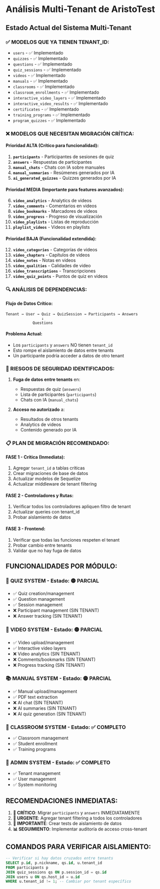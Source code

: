 # Análisis Multi-Tenant de AristoTest

## Estado Actual del Sistema Multi-Tenant

### ✅ MODELOS QUE YA TIENEN TENANT_ID:
- `users` - ✅ Implementado
- `quizzes` - ✅ Implementado  
- `questions` - ✅ Implementado
- `quiz_sessions` - ✅ Implementado
- `videos` - ✅ Implementado
- `manuals` - ✅ Implementado
- `classrooms` - ✅ Implementado
- `classroom_enrollments` - ✅ Implementado
- `interactive_video_layers` - ✅ Implementado
- `interactive_video_results` - ✅ Implementado
- `certificates` - ✅ Implementado
- `training_programs` - ✅ Implementado
- `program_quizzes` - ✅ Implementado

### ❌ MODELOS QUE NECESITAN MIGRACIÓN CRÍTICA:

#### **Prioridad ALTA (Crítico para funcionalidad):**
1. **`participants`** - Participantes de sesiones de quiz
2. **`answers`** - Respuestas de participantes  
3. **`manual_chats`** - Chats con IA sobre manuales
4. **`manual_summaries`** - Resúmenes generados por IA
5. **`ai_generated_quizzes`** - Quizzes generados por IA

#### **Prioridad MEDIA (Importante para features avanzados):**
6. **`video_analytics`** - Analytics de videos
7. **`video_comments`** - Comentarios en videos
8. **`video_bookmarks`** - Marcadores de videos
9. **`video_progress`** - Progreso de visualización
10. **`video_playlists`** - Listas de reproducción
11. **`playlist_videos`** - Videos en playlists

#### **Prioridad BAJA (Funcionalidad extendida):**
12. **`video_categories`** - Categorías de videos
13. **`video_chapters`** - Capítulos de videos  
14. **`video_notes`** - Notas en videos
15. **`video_qualities`** - Calidades de video
16. **`video_transcriptions`** - Transcripciones
17. **`video_quiz_points`** - Puntos de quiz en videos

### 🔍 ANÁLISIS DE DEPENDENCIAS:

#### **Flujo de Datos Crítico:**
```
Tenant → User → Quiz → QuizSession → Participants → Answers
                ↓
            Questions
```

#### **Problema Actual:**
- Los `participants` y `answers` NO tienen `tenant_id`
- Esto rompe el aislamiento de datos entre tenants
- Un participante podría acceder a datos de otro tenant

### 🚨 RIESGOS DE SEGURIDAD IDENTIFICADOS:

1. **Fuga de datos entre tenants** en:
   - Respuestas de quiz (`answers`)
   - Lista de participantes (`participants`) 
   - Chats con IA (`manual_chats`)

2. **Acceso no autorizado** a:
   - Resultados de otros tenants
   - Analytics de videos
   - Contenido generado por IA

### 📋 PLAN DE MIGRACIÓN RECOMENDADO:

#### **FASE 1 - Crítica (Inmediata):**
1. Agregar `tenant_id` a tablas críticas
2. Crear migraciones de base de datos
3. Actualizar modelos de Sequelize
4. Actualizar middleware de tenant filtering

#### **FASE 2 - Controladores y Rutas:**
1. Verificar todos los controladores apliquen filtro de tenant
2. Actualizar queries con tenant_id
3. Probar aislamiento de datos

#### **FASE 3 - Frontend:**
1. Verificar que todas las funciones respeten el tenant
2. Probar cambio entre tenants
3. Validar que no hay fuga de datos

## FUNCIONALIDADES POR MÓDULO:

### 📝 **QUIZ SYSTEM** - Estado: 🟡 PARCIAL
- ✅ Quiz creation/management
- ✅ Question management  
- ✅ Session management
- ❌ Participant management (SIN TENANT)
- ❌ Answer tracking (SIN TENANT)

### 🎥 **VIDEO SYSTEM** - Estado: 🟡 PARCIAL  
- ✅ Video upload/management
- ✅ Interactive video layers
- ❌ Video analytics (SIN TENANT)
- ❌ Comments/bookmarks (SIN TENANT)
- ❌ Progress tracking (SIN TENANT)

### 📚 **MANUAL SYSTEM** - Estado: 🟡 PARCIAL
- ✅ Manual upload/management
- ✅ PDF text extraction
- ❌ AI chat (SIN TENANT)
- ❌ AI summaries (SIN TENANT)
- ❌ AI quiz generation (SIN TENANT)

### 🏫 **CLASSROOM SYSTEM** - Estado: ✅ COMPLETO
- ✅ Classroom management
- ✅ Student enrollment
- ✅ Training programs

### 👥 **ADMIN SYSTEM** - Estado: ✅ COMPLETO
- ✅ Tenant management
- ✅ User management
- ✅ System monitoring

## RECOMENDACIONES INMEDIATAS:

1. **🚨 CRÍTICO**: Migrar `participants` y `answers` INMEDIATAMENTE
2. **🔧 URGENTE**: Agregar tenant filtering a todos los controladores
3. **🧪 IMPORTANTE**: Crear tests de aislamiento de datos
4. **📊 SEGUIMIENTO**: Implementar auditoría de acceso cross-tenant

## COMANDOS PARA VERIFICAR AISLAMIENTO:

```sql
-- Verificar si hay datos cruzados entre tenants
SELECT p.id, p.nickname, qs.id, u.tenant_id 
FROM participants p
JOIN quiz_sessions qs ON p.session_id = qs.id
JOIN users u ON qs.host_id = u.id
WHERE u.tenant_id != 1; -- Cambiar por tenant específico
```